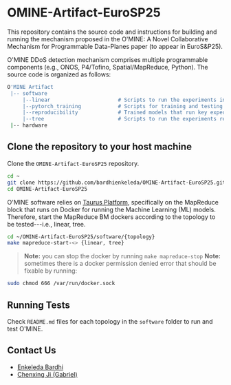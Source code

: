 # OMINE-Artifact-EuroSP25

This repository contains the source code and instructions for building and running the mechanism proposed in the O'MINE: A Novel Collaborative Mechanism for Programmable Data-Planes paper (to appear in EuroS&P25).

O'MINE DDoS detection mechanism comprises multiple programmable components (e.g., ONOS, P4/Tofino, Spatial/MapReduce, Python). The source code is organized as follows:

```sh
O'MINE Artifact
 |-- software
     |--linear                      # Scripts to run the experiments in the linear topology that comprises 5 switches
     |--pytorch_training            # Scripts for training and testing models
     |--reproducibility             # Trained models that run key experiments from the paper and reproduce the corresponding tables/figures
     |--tree                        # Scripts to run the experiments regarding O'MINE scalability
 |-- hardware
```

## Clone the repository to your host machine
 
Clone the `OMINE-Artifact-EuroSP25` repository.

```sh
cd ~
git clone https://github.com/bardhienkeleda/OMINE-Artifact-EuroSP25.git
cd OMINE-Artifact-EuroSP25
```
O'MINE software relies on [Taurus Platform](https://gitlab.com/dataplane-ai/taurus/platform-bm/-/tree/main), 
specifically on the MapReduce block that runs on Docker for running the Machine Learning (ML) models. 
Therefore, start the MapReduce BM dockers according to the topology to be tested---i.e., linear, tree.
```sh
cd ~/OMINE-Artifact-EuroSP25/software/{topology}
make mapreduce-start-<> {linear, tree} 
```

> **Note:** you can stop the docker by running `make mapreduce-stop`
> **Note:** sometimes there is a docker permission denied error that should be fixable by running:
```sh
sudo chmod 666 /var/run/docker.sock
```

## Running Tests

Check `README.md` files for each topology in the `software` folder to run and test O'MINE.

## Contact Us 

- [Enkeleda Bardhi](mailto:E.Bardhi-1@tudelft.nl)
- [Chenxing Ji (Gabriel)](mailto:C.Ji@tudelft.nl)

